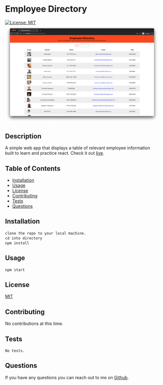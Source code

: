 # Employee Directory
[![License: MIT](https://img.shields.io/badge/License-MIT-yellow.svg)](https://opensource.org/licenses/MIT)
![Employee directory app](./assets/screenshot.png)
## Description
A simple web app that displays a table of relevant employee information built to learn and practice react.
Check it out [live](https://brhue.github.io/employee-directory/).

## Table of Contents
* [Installation](#installation)
* [Usage](#usage)
* [License](#license)
* [Contributing](#contributing)
* [Tests](#tests)
* [Questions](#questions)

## Installation
```
clone the repo to your local machine.
cd into directory
npm install
```

## Usage
```
npm start
```

## License
[MIT](https://opensource.org/licenses/MIT)

## Contributing
No contributions at this time.

## Tests
```
No tests.
```

## Questions
If you have any questions you can reach out to me on [Github](https://github.com/brhue).
